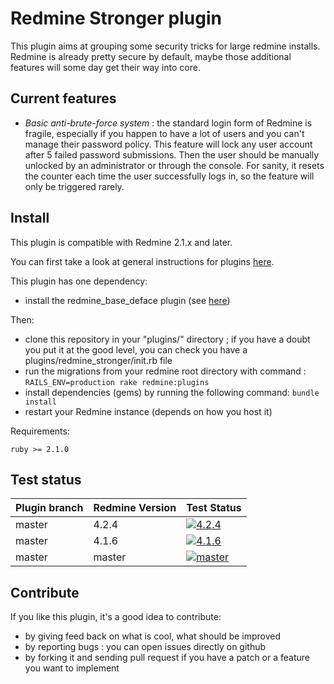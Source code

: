 Redmine Stronger plugin
=======================

This plugin aims at grouping some security tricks for large redmine installs.
Redmine is already pretty secure by default, maybe those additional features
will some day get their way into core.

Current features
----------------

* *Basic anti-brute-force system* : the standard login form of Redmine is fragile, especially if you happen
to have a lot of users and you can't manage their password policy. This feature will lock any user account
after 5 failed password submissions. Then the user should be manually unlocked by an administrator or through
the console. For sanity, it resets the counter each time the user successfully logs in, so the feature will
only be triggered rarely.

Install
-------

This plugin is compatible with Redmine 2.1.x and later.

You can first take a look at general instructions for plugins [here](http://www.redmine.org/wiki/redmine/Plugins).

This plugin has one dependency:
* install the redmine_base_deface plugin (see [here](https://github.com/jbbarth/redmine_base_deface))

Then:
* clone this repository in your "plugins/" directory ; if you have a doubt you put it at the good level, you can check you have a plugins/redmine_stronger/init.rb file
* run the migrations from your redmine root directory with command : `RAILS_ENV=production rake redmine:plugins`
* install dependencies (gems) by running the following command: `bundle install`
* restart your Redmine instance (depends on how you host it)

Requirements:

    ruby >= 2.1.0

Test status
------------

|Plugin branch| Redmine Version   | Test Status      |
|-------------|-------------------|------------------|
|master       | 4.2.4             | [![4.2.4][1]][5] |  
|master       | 4.1.6             | [![4.1.6][2]][5] |
|master       | master            | [![master][4]][5]|

[1]: https://github.com/jbbarth/redmine_stronger/actions/workflows/4_2_4.yml/badge.svg
[2]: https://github.com/jbbarth/redmine_stronger/actions/workflows/4_1_6.yml/badge.svg
[4]: https://github.com/jbbarth/redmine_stronger/actions/workflows/master.yml/badge.svg
[5]: https://github.com/jbbarth/redmine_stronger/actions

Contribute
----------

If you like this plugin, it's a good idea to contribute:
* by giving feed back on what is cool, what should be improved
* by reporting bugs : you can open issues directly on github
* by forking it and sending pull request if you have a patch or a feature you want to implement
